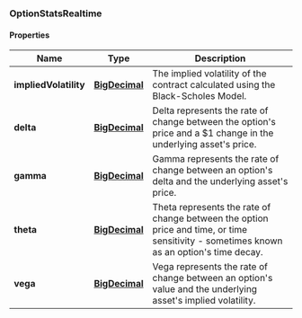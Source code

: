 
[//]: # (CLASS:OptionStatsRealtime)

[//]: # (KIND:object)

### OptionStatsRealtime

#### Properties

[//]: # (START_DEFINITION)

Name | Type | Description
------------ | ------------- | -------------
**impliedVolatility** | [**BigDecimal**](BigDecimal.md) | The implied volatility of the contract calculated using the Black-Scholes Model. &nbsp;
**delta** | [**BigDecimal**](BigDecimal.md) | Delta represents the rate of change between the option&#39;s price and a $1 change in the underlying asset&#39;s price. &nbsp;
**gamma** | [**BigDecimal**](BigDecimal.md) | Gamma represents the rate of change between an option&#39;s delta and the underlying asset&#39;s price. &nbsp;
**theta** | [**BigDecimal**](BigDecimal.md) | Theta represents the rate of change between the option price and time, or time sensitivity - sometimes known as an option&#39;s time decay. &nbsp;
**vega** | [**BigDecimal**](BigDecimal.md) | Vega represents the rate of change between an option&#39;s value and the underlying asset&#39;s implied volatility. &nbsp;

[//]: # (END_DEFINITION)


[//]: # (CONTAINED_CLASS:BigDecimal)


[//]: # (CONTAINED_CLASS:BigDecimal)


[//]: # (CONTAINED_CLASS:BigDecimal)


[//]: # (CONTAINED_CLASS:BigDecimal)


[//]: # (CONTAINED_CLASS:BigDecimal)





